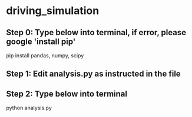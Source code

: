 # driving_simulation
## Step 0: Type below into terminal, if error, please google 'install pip'
pip install pandas, numpy, scipy
## Step 1: Edit analysis.py as instructed in the file
## Step 2: Type below into terminal
python analysis.py